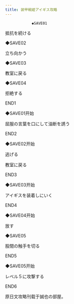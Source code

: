 ```yaml
---
title: 装甲戦姫アイギス攻略
---
```


                ◆SAVE01

抵抗を続ける

◆SAVE02

立ち向かう

◆SAVE03

教室に戻る

◆SAVE04

拒絶する



END1



◆SAVE01开始

屈服の言葉を口にして油断を誘う



END2



◆SAVE02开始

逃げる

教室に戻る



END3



◆SAVE03开始

アイギスを装着しにいく



END4



◆SAVE04开始

放す

◆SAVE05

股間の触手を切る



END5



◆SAVE05开始

レベル５に攻撃する



END6



原日文攻略刊载于誠也の部屋。


              
